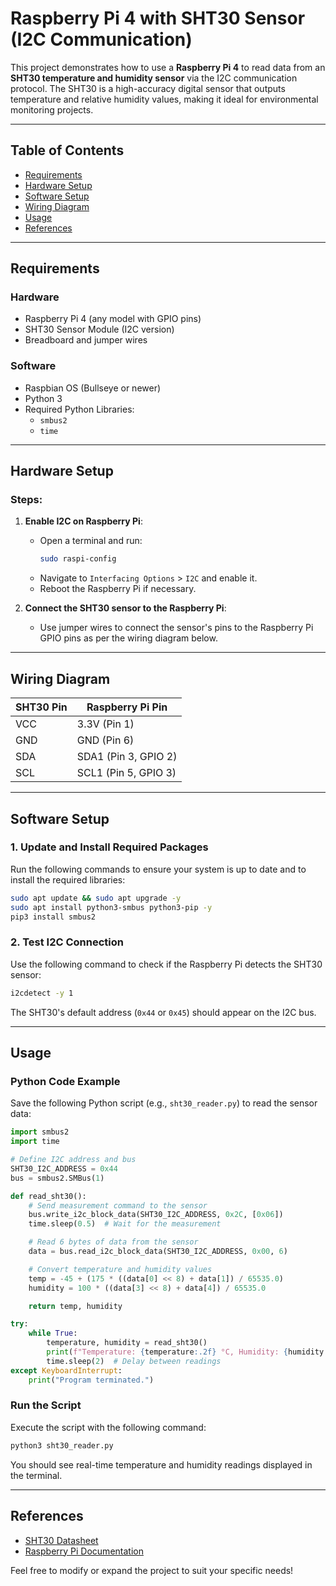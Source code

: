# Raspberry Pi 4 with SHT30 Sensor (I2C Communication)

This project demonstrates how to use a **Raspberry Pi 4** to read data from an **SHT30 temperature and humidity sensor** via the I2C communication protocol. The SHT30 is a high-accuracy digital sensor that outputs temperature and relative humidity values, making it ideal for environmental monitoring projects.

---

## Table of Contents

- [Requirements](#requirements)
- [Hardware Setup](#hardware-setup)
- [Software Setup](#software-setup)
- [Wiring Diagram](#wiring-diagram)
- [Usage](#usage)
- [References](#references)

---

## Requirements

### Hardware
- Raspberry Pi 4 (any model with GPIO pins)
- SHT30 Sensor Module (I2C version)
- Breadboard and jumper wires

### Software
- Raspbian OS (Bullseye or newer)
- Python 3
- Required Python Libraries:
  - `smbus2`
  - `time`

---

## Hardware Setup

### Steps:
1. **Enable I2C on Raspberry Pi**:
   - Open a terminal and run:
     ```bash
     sudo raspi-config
     ```
   - Navigate to `Interfacing Options` > `I2C` and enable it.
   - Reboot the Raspberry Pi if necessary.

2. **Connect the SHT30 sensor to the Raspberry Pi**:
   - Use jumper wires to connect the sensor's pins to the Raspberry Pi GPIO pins as per the wiring diagram below.

---

## Wiring Diagram

| **SHT30 Pin** | **Raspberry Pi Pin** |
|---------------|----------------------|
| VCC           | 3.3V (Pin 1)         |
| GND           | GND (Pin 6)          |
| SDA           | SDA1 (Pin 3, GPIO 2) |
| SCL           | SCL1 (Pin 5, GPIO 3) |

---

## Software Setup

### 1. Update and Install Required Packages
Run the following commands to ensure your system is up to date and to install the required libraries:
```bash
sudo apt update && sudo apt upgrade -y
sudo apt install python3-smbus python3-pip -y
pip3 install smbus2
```

### 2. Test I2C Connection
Use the following command to check if the Raspberry Pi detects the SHT30 sensor:
```bash
i2cdetect -y 1
```
The SHT30's default address (`0x44` or `0x45`) should appear on the I2C bus.

---

## Usage

### Python Code Example
Save the following Python script (e.g., `sht30_reader.py`) to read the sensor data:

```python
import smbus2
import time

# Define I2C address and bus
SHT30_I2C_ADDRESS = 0x44
bus = smbus2.SMBus(1)

def read_sht30():
    # Send measurement command to the sensor
    bus.write_i2c_block_data(SHT30_I2C_ADDRESS, 0x2C, [0x06])
    time.sleep(0.5)  # Wait for the measurement

    # Read 6 bytes of data from the sensor
    data = bus.read_i2c_block_data(SHT30_I2C_ADDRESS, 0x00, 6)

    # Convert temperature and humidity values
    temp = -45 + (175 * ((data[0] << 8) + data[1]) / 65535.0)
    humidity = 100 * ((data[3] << 8) + data[4]) / 65535.0

    return temp, humidity

try:
    while True:
        temperature, humidity = read_sht30()
        print(f"Temperature: {temperature:.2f} °C, Humidity: {humidity:.2f}%")
        time.sleep(2)  # Delay between readings
except KeyboardInterrupt:
    print("Program terminated.")
```

### Run the Script
Execute the script with the following command:
```bash
python3 sht30_reader.py
```
You should see real-time temperature and humidity readings displayed in the terminal.

---

## References
- [SHT30 Datasheet](https://www.sensirion.com/file/datasheet_sht3x)
- [Raspberry Pi Documentation](https://www.raspberrypi.org/documentation/)

Feel free to modify or expand the project to suit your specific needs!
